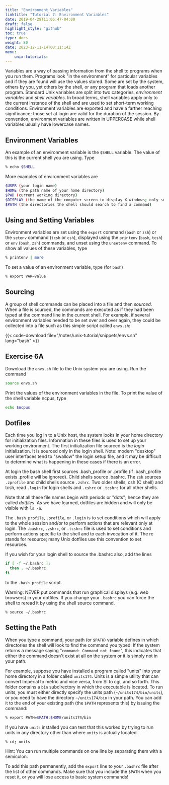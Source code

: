 ```yaml
---
title: "Environment Variables"
linktitle: "Tutorial 7: Environment Variables"
date: 2019-04-29T11:06:47-04:00
draft: false
highlight_style: "github"
toc: true
type: docs
weight: 80
date: 2023-12-11-14T00:11:14Z
menu:
    unix-tutorials:
---
```


Variables are a way of passing information from the shell to programs when you run them. Programs look "in the environment" for particular variables and if they are found will use the values stored. Some are set by the system, others by you, yet others by the shell, or any program that loads another program. Standard Unix variables are split into two categories, _environment variables_ and _shell variables_. In broad terms, shell variables apply only to the current instance of the shell and are used to set short-term working conditions. Environment variables are exported and have a farther reaching significance; those set at login are valid for the duration of the session. By convention, environment variables are written in UPPERCASE while shell variables usually have lowercase names.

## Environment Variables

An example of an environment variable is the `$SHELL` variable. The value of this is the current shell you are using. Type
```bash
% echo $SHELL
```

More examples of environment variables are
```bash
$USER (your login name)
$HOME (the path name of your home directory)
$PWD (current working directory)
$DISPLAY (the name of the computer screen to display X windows; only set if X is enabled)
$PATH (the directories the shell should search to find a command)
```

## Using and Setting Variables

Environment variables are set using the `export` command (`bash` or `zsh`) or the `setenv` command (`tcsh` or `csh`), displayed using the `printenv` (`bash`, `tcsh`) or `env` (`bash`, `zsh`) commands, and unset using the `unsetenv` command. To show all values of these variables, type

```bash
% printenv | more
```

To set a value of an environment variable, type (for `bash`)

```bash
% export VAR=value
```

## Sourcing

A group of shell commands can be placed into a file and then _sourced_.  When a file is sourced, the commands are executed as if they had been typed at the command line in the current shell.  For example, if several environment variables needed to be set over and over again, they could be collected into a file such as this simple script called `envs.sh`:

{{< code-download file="/notes/unix-tutorial/snippets/envs.sh" lang="bash" >}}

## Exercise 6A

Download the `envs.sh` file to the Unix system you are using.  Run the command
```bash
source envs.sh
```

Print the values of the environment variables in the file.  To print the value of the shell variable ncpus, type
```bash
echo $ncpus
```

## Dotfiles

Each time you log in to a Unix host, the system looks in your home directory for initialization files. Information in these files is used to set up your working environment. The first initialization file sourced is the _login_ initialization. It is sourced only in the login shell.  Note: modern "desktop" user interfaces tend to "swallow" the login setup file, and it may be difficult to determine what is happening in these cases if there is an error.

At login the bash shell first sources .bash_profile or .profile (if .bash_profile exists .profile will be ignored). Child shells source .bashrc.  The `zsh` sources `.zprofile` and child shells source `.zshrc`. Two older shells, csh (C shell) and tcsh, read `.login` for login shells and `.cshrc` or `.tcshrc` for all other shells. 

Note that all these file names begin with periods or "dots"; hence they are called _dotfiles_.  As we have learned, dotfiles are hidden and will only be visible with `ls -a`. 

The `.bash_profile`, `.profile`, or `.login` is to set conditions which will apply to the whole session and/or to perform actions that are relevant only at login.  The `.bashrc`, `.zshrc`, or `.tcshrc` file is used to set conditions and perform actions specific to the shell and to each invocation of it. The rc stands for resource; many Unix dotfiles use this convention to set resources.

If you wish for your login shell to source the .bashrc also, add the lines
```bash
if [ -f ~/.bashrc ];
  then . ~/.bashrc
fi
```
to the `.bash_profile` script. 

Warning: NEVER put commands that run graphical displays (e.g. web browsers) in your dotfiles. If you change your `.bashrc` you can force the shell to reread it by using the shell source command.

```
% source ~/.bashrc
```

## Setting the Path

When you type a command, your path (or `$PATH`) variable defines in which directories the shell will look to find the command you typed. If the system returns a message saying "`command: Command not found`", this indicates that either the command doesn't exist at all on the system or it is simply not in your path. 

For example, suppose you have installed a program called "units" into your home directory in a folder called `units174`.  Units is a simple utility that can convert Imperial to metric and vice versa, from SI to cgi, and so forth.  This folder contains a `bin` subdirectory in which the executable is located.  To run units, you must either directly specify the units path (`~/units174/bin/units`), or you need to have the directory `~/units174/bin` in your path. You can add it to the end of your existing path (the `$PATH` represents this) by issuing the command:
```bash
% export PATH=$PATH:$HOME/units174/bin
```

If you have `units` installed you can test that this worked by trying to run units in any directory other than where `units` is actually located.
```
% cd; units
```
Hint: You can run multiple commands on one line by separating them with a semicolon. 

To add this path permanently, add the `export` line to your `.bashrc` file after the list of other commands. Make sure that you include the `$PATH` when you reset it, or you will lose access to basic system commands!
